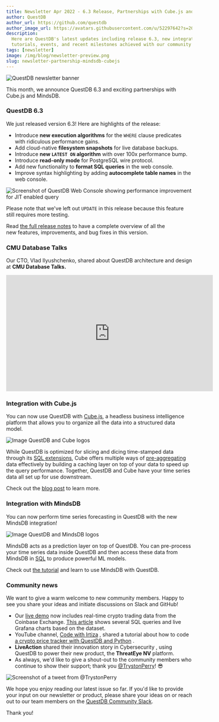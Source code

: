 ```yaml
---
title: Newsletter Apr 2022 - 6.3 Release, Partnerships with Cube.js and MindsDB
author: QuestDB
author_url: https://github.com/questdb
author_image_url: https://avatars.githubusercontent.com/u/52297642?s=200&v=4
description:
  Here are QuestDB's latest updates including release 6.3, new integrations,
  tutorials, events, and recent milestones achieved with our community
tags: [newsletter]
image: /img/blog/newsletter-preview.png
slug: newsletter-partnership-mindsdb-cubejs
---
```


![QuestDB newsletter banner](/img/blog/newsletter.png)

This month, we announce QuestDB 6.3 and exciting partnerships with Cube.js and
MindsDB.

### QuestDB 6.3

We just released version 6.3! Here are highlights of the release:

- Introduce **new execution algorithms** for the `WHERE` clause predicates with
  ridiculous performance gains.
- Add cloud-native **filesystem snapshots** for live database backups.
- Introduce **new `LATEST ON` algorithm** with over 100x performance bump.
- Introduce **read-only mode** for PostgreSQL wire protocol.
- Add new functionality to **format SQL queries** in the web console.
- Improve syntax highlighting by adding **autocomplete table names** in the web
  console.

![Screenshot of QuestDB Web Console showing performance improvement for JIT enabled query](/img/blog/2022-05-06/web-console.png)

Please note that we've left out `UPDATE` in this release because this feature
still requires more testing.

Read
[the full release notes](https://github.com/questdb/questdb/releases/tag/6.3) to
have a complete overview of all the new features, improvements, and bug fixes in
this version.

### CMU Database Talks

Our CTO, Vlad Ilyushchenko, shared about QuestDB architecture and design at
**CMU Database Talks.**

<iframe
  width="560"
  height="315"
  src="https://www.youtube.com/embed/AxxutZ0v3HE"
  title="YouTube video player"
  frameborder="0"
  allow="accelerometer; autoplay; clipboard-write; encrypted-media; gyroscope; picture-in-picture; web-share"
  allowfullscreen
></iframe>

### Integration with Cube.js

You can now use QuestDB with [Cube.js](https://cube.dev/), a headless business
intelligence platform that allows you to organize all the data into a structured
data model.

![Image QuestDB and Cube logos](/img/blog/2022-05-06/cube.png)

While QuestDB is optimized for slicing and dicing time-stamped data through its
[SQL extensions](/docs/concept/sql-extensions/), Cube offers multiple ways of
[pre-aggregating](https://cube.dev/docs/caching/using-pre-aggregations) data
effectively by building a caching layer on top of your data to speed up the
query performance. Together, QuestDB and Cube have your time series data all set
up for use downstream.

Check out the
[blog post](/blog/2022/04/26/time-series-data-analytics-with-questdb-and-cube/)
to learn more.

### Integration with MindsDB

You can now perform time series forecasting in QuestDB with the new MindsDB
integration!

![Image QuestDB and MindsDB logos](/img/blog/2022-05-06/mindsdb.png)

MindsDB acts as a prediction layer on top of QuestDB. You can pre-process your
time series data inside QuestDB and then access these data from MindsDB in
[SQL](https://docs.mindsdb.com/sql/) to produce powerful ML models.

Check out
[the tutorial](https://mindsdb.com/blog/tutorial-enabling-machine-learning-in-questdb-with-mindsdb/)
and learn to use MindsDB with QuestDB.

### Community news

We want to give a warm welcome to new community members. Happy to see you share
your ideas and initiate discussions on Slack and GitHub!

- Our [live demo](https://demo.questdb.io) now includes real-time crypto trading
  data from the Coinbase Exchange.
  [This article](/blog/2022/04/12/demo-live-crypto-data-streamed-with-questdb-and-grafana/)
  shows several SQL queries and live Grafana charts based on the dataset.
- YouTube channel,
  [Code with Irtiza](https://www.youtube.com/channel/UCDankIVMXJEkhtjv5yLSN4g) ,
  shared a tutorial about how to code
  [a crypto price tracker with QuestDB and Python](https://youtu.be/JLHxT8I4Thw)
  .
- **LiveAction** shared
  their innovation story in Cybersecurity
  , using QuestDB to power their new product, the **ThreatEye NV** platform.
- As always, we'd like to give a shout-out to the community members who continue
  to show their support; thank you
  [@TrystonPerry](https://twitter.com/TrystonPerry)! 😎

![Screenshot of a tweet from @TrystonPerry](/img/blog/2022-05-06/tweet.png)

We hope you enjoy reading our latest issue so far. If you'd like to provide your
input on our newsletter or product, please share your ideas on or reach out to
our team members on the [QuestDB Community Slack]({@slackUrl@}).

Thank you!
